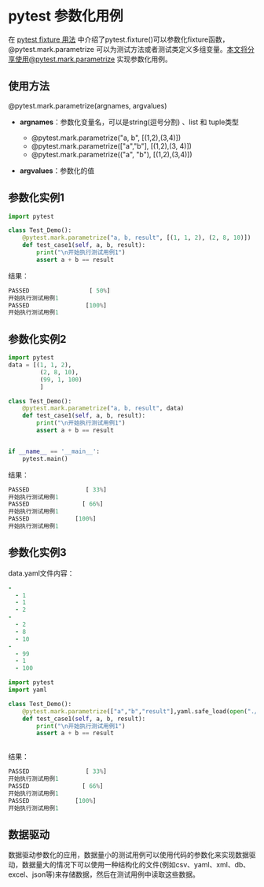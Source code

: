 # pytest 参数化用例
在 [pytest fixture 用法](https://hiyong.gitee.io/posts/pytest-fixture/) 中介绍了pytest.fixture()可以参数化fixture函数，@pytest.mark.parametrize 可以为测试方法或者测试类定义多组变量。本文将分享使用@pytest.mark.parametrize 实现参数化用例。

<!--more-->

## 使用方法

@pytest.mark.parametrize(argnames, argvalues)

* **argnames**：参数化变量名，可以是string(逗号分割) 、list 和 tuple类型
  * @pytest.mark.parametrize("a, b", [(1,2),(3,4)])
  * @pytest.mark.parametrize(["a","b"], [(1,2),(3, 4)])
  * @pytest.mark.parametrize(("a", "b"), [(1,2),(3,4)])

* **argvalues**：参数化的值

## 参数化实例1

```python
import pytest

class Test_Demo():
    @pytest.mark.parametrize("a, b, result", [(1, 1, 2), (2, 8, 10)])
    def test_case1(self, a, b, result):
        print("\n开始执行测试用例1")
        assert a + b == result
```

结果：

```python
PASSED                 [ 50%]
开始执行测试用例1
PASSED                [100%]
开始执行测试用例1
```

## 参数化实例2

```python
import pytest
data = [(1, 1, 2),
         (2, 8, 10),
         (99, 1, 100)
         ]

class Test_Demo():
    @pytest.mark.parametrize("a, b, result", data)
    def test_case1(self, a, b, result):
        print("\n开始执行测试用例1")
        assert a + b == result


if __name__ == '__main__':
    pytest.main()
```

结果：

```python
PASSED                [ 33%]
开始执行测试用例1
PASSED               [ 66%]
开始执行测试用例1
PASSED             [100%]
开始执行测试用例1
```

## 参数化实例3

data.yaml文件内容：

```yaml
-
  - 1
  - 1
  - 2
-
  - 2
  - 8
  - 10
-
  - 99
  - 1
  - 100
```



```python
import pytest
import yaml

class Test_Demo():
    @pytest.mark.parametrize(["a","b","result"],yaml.safe_load(open("./data.yaml")))
    def test_case1(self, a, b, result):
        print("\n开始执行测试用例1")
        assert a + b == result
        
```



结果：

```python
PASSED                [ 33%]
开始执行测试用例1
PASSED               [ 66%]
开始执行测试用例1
PASSED             [100%]
开始执行测试用例1
```

## 数据驱动

数据驱动参数化的应用，数据量小的测试用例可以使用代码的参数化来实现数据驱动，数据量大的情况下可以使用一种结构化的文件(例如csv、yaml、xml、db、 excel、json等)来存储数据，然后在测试用例中读取这些数据。









